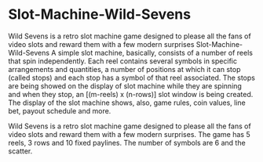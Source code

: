 # Slot-Machine-Wild-Sevens
Wild Sevens is a retro slot machine game designed to please all the fans of video slots and reward them with a few modern surprises
Slot-Machine-Wild-Sevens
A simple slot machine, basically, consists of a number of reels that spin independently. Each reel contains several symbols in specific arrangements and quantities, a number of positions at which it can stop (called stops) and each stop has a symbol of that reel associated. The stops are being showed on the display of slot machine while they are spinning and when they stop, an [(m-reels) x (n-rows)] slot window is being created. The display of the slot machine shows, also, game rules, coin values, line bet, payout schedule and more.

Wild Sevens is a retro slot machine game designed to please all the fans of video slots and reward them with a few modern surprises. The game has 5 reels, 3 rows and 10 fixed paylines. The number of symbols are 6 and the scatter.

